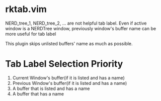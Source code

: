 # rktab.vim
NERD_tree_1, NERD_tree_2, ... are not helpful tab label. Even if active window is a NERDTree window, previously window's buffer name can be more useful for tab label

This plugin skips unlisted buffers' name as much as possible.

# Tab Label Selection Priority
1. Current Window's buffer(if it is listed and has a name)
1. Previous Window's buffer(if it is listed and has a name)
1. A buffer that is listed and has a name
1. A buffer that has a name

